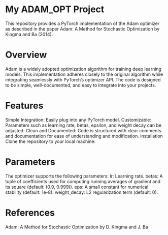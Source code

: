 # My ADAM_OPT Project
This repository provides a PyTorch implementation of the Adam optimizer as described in the paper Adam: A Method for Stochastic Optimization by Kingma and Ba (2014).

# Overview
Adam is a widely adopted optimization algorithm for training deep learning models. This implementation adheres closely to the original algorithm while integrating seamlessly with PyTorch’s optimizer API. The code is designed to be simple, well-documented, and easy to integrate into your projects.

# Features
Simple Integration: Easily plug into any PyTorch model.
Customizable: Parameters such as learning rate, betas, epsilon, and weight decay can be adjusted.
Clean and Documented: Code is structured with clear comments and documentation for ease of understanding and modification.
Installation
Clone the repository to your local machine:

# Parameters
The optimizer supports the following parameters:
lr: Learning rate.
betas: A tuple of coefficients used for computing running averages of gradient and its square (default: (0.9, 0.999)).
eps: A small constant for numerical stability (default: 1e-8).
weight_decay: L2 regularization term (default: 0).

# References
Adam: A Method for Stochastic Optimization by D. Kingma and J. Ba
